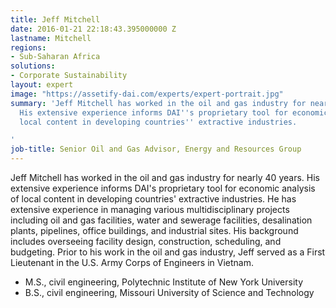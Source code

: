 ```yaml
---
title: Jeff Mitchell
date: 2016-01-21 22:18:43.395000000 Z
lastname: Mitchell
regions:
- Sub-Saharan Africa
solutions:
- Corporate Sustainability
layout: expert
image: "https://assetify-dai.com/experts/expert-portrait.jpg"
summary: 'Jeff Mitchell has worked in the oil and gas industry for nearly 40 years.
  His extensive experience informs DAI''s proprietary tool for economic analysis of
  local content in developing countries'' extractive industries.

'
job-title: Senior Oil and Gas Advisor, Energy and Resources Group
---
```


Jeff Mitchell has worked in the oil and gas industry for nearly 40 years. His extensive experience informs DAI's proprietary tool for economic analysis of local content in developing countries' extractive industries. He has extensive experience in managing various multidisciplinary projects including oil and gas facilities, water and sewerage facilities, desalination plants, pipelines, office buildings, and industrial sites. His background includes overseeing facility design, construction, scheduling, and budgeting. Prior to his work in the oil and gas industry, Jeff served as a First Lieutenant in the U.S. Army Corps of Engineers in Vietnam.

* M.S., civil engineering, Polytechnic Institute of New York University
* B.S., civil engineering, Missouri University of Science and Technology
